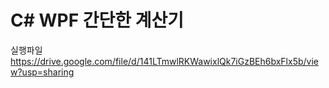 <h1> C# WPF 간단한 계산기 </h1>

실행파일
https://drive.google.com/file/d/141LTmwlRKWawixlQk7iGzBEh6bxFlx5b/view?usp=sharing

